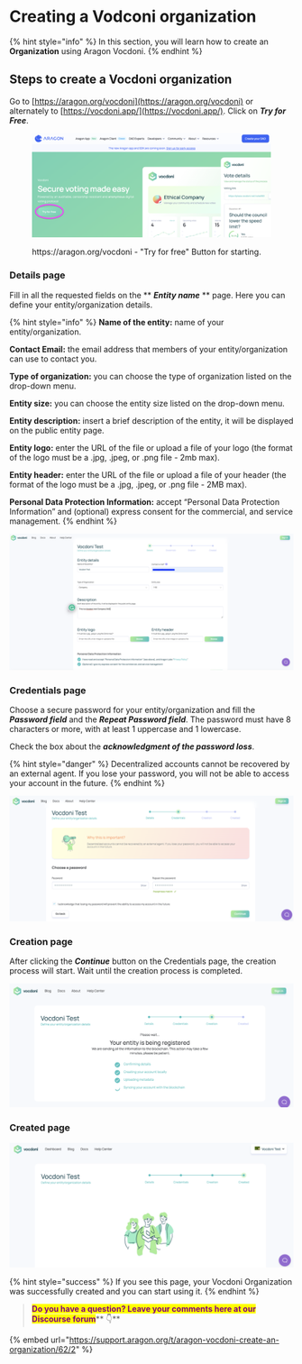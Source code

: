 # Creating a Vodconi organization

{% hint style="info" %}
In this section, you will learn how to create an **Organization** using Aragon Vocdoni.
{% endhint %}

## Steps to create a Vocdoni organization

Go to [https://aragon.org/vocdoni](https://aragon.org/vocdoni) or alternately to [https://vocdoni.app/](https://vocdoni.app/). Click on _**Try for Free**_.

<figure><img src="../../.gitbook/assets/Try button.png" alt=""><figcaption><p>https://aragon.org/vocdoni - "Try for free" Button for starting.</p></figcaption></figure>

### Details page

Fill in all the requested fields on the \*\* _**Entity name**_ \*\* page. Here you can define your entity/organization details.

{% hint style="info" %}
**Name of the entity:** name of your entity/organization.

**Contact Email:** the email address that members of your entity/organization can use to contact you.

**Type of organization:** you can choose the type of organization listed on the drop-down menu.

**Entity size:** you can choose the entity size listed on the drop-down menu.

**Entity description:** insert a brief description of the entity, it will be displayed on the public entity page.

**Entity logo:** enter the URL of the file or upload a file of your logo (the format of the logo must be a .jpg, .jpeg, or .png file - 2mb max).

**Entity header:** enter the URL of the file or upload a file of your header (the format of the logo must be a .jpg, .jpeg, or .png file - 2MB max).

**Personal Data Protection Information:** accept “Personal Data Protection Information” and (optional) express consent for the commercial, and service management.
{% endhint %}

![Entity name page](<../../.gitbook/assets/Schermata 2022-03-07 alle 11.16.59.png>)

### Credentials page

Choose a secure password for your entity/organization and fill the _**Password field**_ and the _**Repeat Password field**_. The password must have 8 characters or more, with at least 1 uppercase and 1 lowercase.

Check the box about the _**acknowledgment of the password loss**_.

{% hint style="danger" %}
Decentralized accounts cannot be recovered by an external agent. If you lose your password, you will not be able to access your account in the future.
{% endhint %}

![Choose a password for your entity/organization](<../../.gitbook/assets/Schermata 2022-03-07 alle 11.27.51.png>)

### Creation page

After clicking the _**Continue**_ button on the Credentials page, the creation process will start. Wait until the creation process is completed.

![Creation process page](<../../.gitbook/assets/Schermata 2022-03-07 alle 11.30.21.png>)

### Created page

![The created page](<../../.gitbook/assets/Schermata 2022-03-07 alle 11.31.59.png>)

{% hint style="success" %}
If you see this page, your Vocdoni Organization was successfully created and you can start using it.
{% endhint %}

> <mark style="color:purple;">**Do you have a question? Leave your comments here at our Discourse forum**</mark>** 👇**

{% embed url="https://support.aragon.org/t/aragon-vocdoni-create-an-organization/62/2" %}

